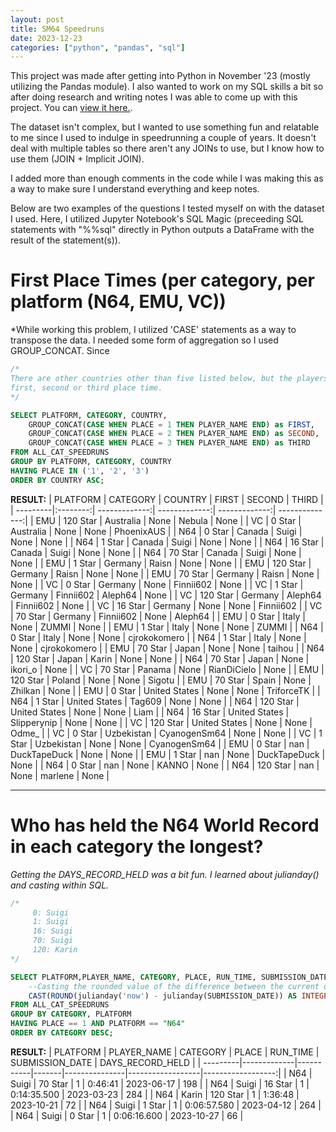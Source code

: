 ```yaml
---
layout: post
title: SM64 Speedruns
date: 2023-12-23
categories: ["python", "pandas", "sql"]
---
```


This project was made after getting into Python in November '23 (mostly utilizing the Pandas module). I also wanted to work on my SQL skills a bit so after doing research and writing notes I was able to come up with this project. You can [view it here.](https://github.com/ouchmode/SM64-Speedrun-Data).

The dataset isn't complex, but I wanted to use something fun and relatable to me since I used to indulge in speedrunning a couple of years. It doesn't deal with multiple tables so there aren't any JOINs to use, but I know how to use them (JOIN + Implicit JOIN). 

I added more than enough comments in the code while I was making this as a way to make sure I understand everything and keep notes.

Below are two examples of the questions I tested myself on with the dataset I used. Here, I utilized Jupyter Notebook's SQL Magic (preceeding SQL statements with "%%sql" directly in Python outputs a DataFrame with the result of the statement(s)).


**First Place Times (per category, per platform (N64, EMU, VC))**
======
*While working this problem, I utilized 'CASE' statements as a way to transpose the data. I needed some form of aggregation so I used GROUP_CONCAT. Since 

```sql
/*
There are other countries other than five listed below, but the players in those countries don't have a 
first, second or third place time.
*/

SELECT PLATFORM, CATEGORY, COUNTRY,
    GROUP_CONCAT(CASE WHEN PLACE = 1 THEN PLAYER_NAME END) as FIRST,
    GROUP_CONCAT(CASE WHEN PLACE = 2 THEN PLAYER_NAME END) as SECOND,
    GROUP_CONCAT(CASE WHEN PLACE = 3 THEN PLAYER_NAME END) as THIRD
FROM ALL_CAT_SPEEDRUNS
GROUP BY PLATFORM, CATEGORY, COUNTRY
HAVING PLACE IN ('1', '2', '3')
ORDER BY COUNTRY ASC;
```
**RESULT:**
| PLATFORM | CATEGORY | COUNTRY       | FIRST         | SECOND        | THIRD          |
| ---------|:--------:| -------------:| -------------:| -------------:| --------------:|
| EMU      | 120 Star  | Australia      | None          | Nebula        | None           |
| VC       | 0 Star    | Australia      | None          | None          | PhoenixAUS     |
| N64      | 0 Star    | Canada         | Suigi         | None          | None           |
| N64      | 1 Star    | Canada         | Suigi         | None          | None           |
| N64      | 16 Star   | Canada         | Suigi         | None          | None           |
| N64      | 70 Star   | Canada         | Suigi         | None          | None           |
| EMU      | 1 Star    | Germany        | Raisn         | None          | None           |
| EMU      | 120 Star  | Germany        | Raisn         | None          | None           |
| EMU      | 70 Star   | Germany        | Raisn         | None          | None           |
| VC       | 0 Star    | Germany        | None          | Finnii602     | None           |
| VC       | 1 Star    | Germany        | Finnii602     | Aleph64       | None           |
| VC       | 120 Star  | Germany        | Aleph64       | Finnii602     | None           |
| VC       | 16 Star   | Germany        | None          | None          | Finnii602      |
| VC       | 70 Star   | Germany        | Finnii602     | None          | Aleph64        |
| EMU      | 0 Star    | Italy          | None          | ZUMMI         | None           |
| EMU      | 1 Star    | Italy          | None          | None          | ZUMMI          |
| N64      | 0 Star    | Italy          | None          | None          | cjrokokomero   |
| N64      | 1 Star    | Italy          | None          | None          | cjrokokomero   |
| EMU      | 70 Star   | Japan          | None          | None          | taihou         |
| N64      | 120 Star  | Japan          | Karin         | None          | None           |
| N64      | 70 Star   | Japan          | None          | ikori_o       | None           |
| VC       | 70 Star   | Panama         | None          | RianDiCielo   | None           |
| EMU      | 120 Star  | Poland         | None          | None          | Sigotu         |
| EMU      | 70 Star   | Spain          | None          | Zhilkan       | None           |
| EMU      | 0 Star    | United States   | None          | None          | TriforceTK     |
| N64      | 1 Star    | United States   | Tag609        | None          | None           |
| N64      | 120 Star  | United States   | None          | None          | Liam           |
| N64      | 16 Star   | United States   | Slipperynip    | None          | None           |
| VC       | 120 Star  | United States   | None          | None          | Odme_          |
| VC       | 0 Star    | Uzbekistan      | CyanogenSm64  | None          | None           |
| VC       | 1 Star    | Uzbekistan      | None          | None          | CyanogenSm64   |
| EMU      | 0 Star    | nan             | DuckTapeDuck   | None          | None           |
| EMU      | 1 Star    | nan             | None          | DuckTapeDuck  | None           |
| N64      | 0 Star    | nan             | None          | KANNO         | None           |
| N64      | 120 Star  | nan             | None          | marlene       | None           |



---

**Who has held the N64 World Record in each category the longest?**
======
*Getting the DAYS_RECORD_HELD was a bit fun. I learned about julianday() and casting within SQL.*

```sql
/*
     0: Suigi
     1: Suigi
     16: Suigi
     70: Suigi
     120: Karin
*/

SELECT PLATFORM,PLAYER_NAME, CATEGORY, PLACE, RUN_TIME, SUBMISSION_DATE, 
    --Casting the rounded value of the difference between the current date and the submission date to an integer to get a whole number.
    CAST(ROUND(julianday('now') - julianday(SUBMISSION_DATE)) AS INTEGER) AS DAYS_RECORD_HELD
FROM ALL_CAT_SPEEDRUNS
GROUP BY CATEGORY, PLATFORM
HAVING PLACE == 1 AND PLATFORM == "N64"
ORDER BY CATEGORY DESC;
```
**RESULT:**
| PLATFORM | PLAYER_NAME | CATEGORY  | PLACE | RUN_TIME      | SUBMISSION_DATE | DAYS_RECORD_HELD |
| ---------|-------------|-----------|-------|---------------|------------------|------------------:|
| N64      | Suigi       | 70 Star   | 1     | 0:46:41       | 2023-06-17       | 198              |
| N64      | Suigi       | 16 Star   | 1     | 0:14:35.500   | 2023-03-23       | 284              |
| N64      | Karin       | 120 Star  | 1     | 1:36:48       | 2023-10-21       | 72               |
| N64      | Suigi       | 1 Star    | 1     | 0:06:57.580   | 2023-04-12       | 264              |
| N64      | Suigi       | 0 Star    | 1     | 0:06:16.600   | 2023-10-27       | 66               |
